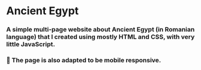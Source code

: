 # Ancient Egypt

### A simple multi-page website about Ancient Egypt (in Romanian language) that I created using mostly HTML and CSS, with very little JavaScript. 
### :iphone: The page is also adapted to be mobile responsive.
